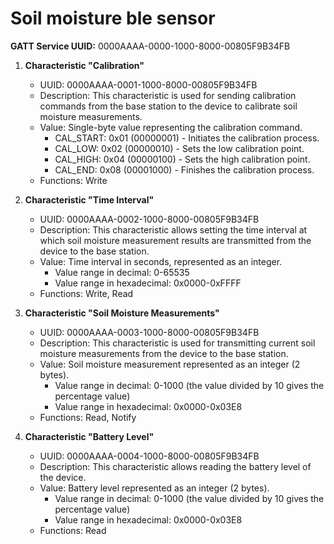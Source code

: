 # Soil moisture ble sensor

**GATT Service UUID:** 0000AAAA-0000-1000-8000-00805F9B34FB

1. **Characteristic "Calibration"**
   - UUID: 0000AAAA-0001-1000-8000-00805F9B34FB
   - Description: This characteristic is used for sending calibration commands from the base station to the device to calibrate soil moisture measurements.
   - Value: Single-byte value representing the calibration command.
     - CAL_START: 0x01 (00000001) - Initiates the calibration process.
     - CAL_LOW: 0x02 (00000010) - Sets the low calibration point.
     - CAL_HIGH: 0x04 (00000100) - Sets the high calibration point.
     - CAL_END: 0x08 (00001000) - Finishes the calibration process.
   - Functions: Write

2. **Characteristic "Time Interval"**
   - UUID: 0000AAAA-0002-1000-8000-00805F9B34FB
   - Description: This characteristic allows setting the time interval at which soil moisture measurement results are transmitted from the device to the base station.
   - Value: Time interval in seconds, represented as an integer.
     - Value range in decimal: 0-65535
     - Value range in hexadecimal: 0x0000-0xFFFF
   - Functions: Write, Read

3. **Characteristic "Soil Moisture Measurements"**
   - UUID: 0000AAAA-0003-1000-8000-00805F9B34FB
   - Description: This characteristic is used for transmitting current soil moisture measurements from the device to the base station.
   - Value: Soil moisture measurement represented as an integer (2 bytes).
     - Value range in decimal: 0-1000 (the value divided by 10 gives the percentage value)
     - Value range in hexadecimal: 0x0000-0x03E8
   - Functions: Read, Notify

4. **Characteristic "Battery Level"**
   - UUID: 0000AAAA-0004-1000-8000-00805F9B34FB
   - Description: This characteristic allows reading the battery level of the device.
   - Value: Battery level represented as an integer (2 bytes).
     - Value range in decimal: 0-1000 (the value divided by 10 gives the percentage value)
     - Value range in hexadecimal: 0x0000-0x03E8
   - Functions: Read
